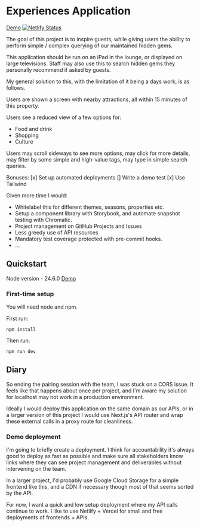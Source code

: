 # Experiences Application
[Demo](https://experiences-japan.netlify.app/)
[![Netlify Status](https://api.netlify.com/api/v1/badges/2069f50f-a862-4193-bb9f-b6ec1a5c78f4/deploy-status)](https://app.netlify.com/projects/experiences-japan/deploys)

The goal of this project is to inspire guests, while giving users the ability to perform simple / complex querying of our maintained hidden gems.

This application should be run on an iPad in the lounge, or displayed on large televisions. Staff may also use this to search hidden gems they personally recommend if asked by guests.

My general solution to this, with the limitation of it being a days work, is as follows.

Users are shown a screen with nearby attractions, all within 15 minutes of this property.

Users see a reduced view of a few options for:
* Food and drink
* Shopping
* Culture

Users may scroll sideways to see more options, may click for more details, may filter by some simple and high-value tags, may type in simple search queries.

Bonuses:
[x] Set up automated deployments 
[] Write a demo test 
[x] Use Tailwind 

Given more time I would:
* Whitelabel this for different themes, seasons, properties etc.
* Setup a component library with Storybook, and automate snapshot testing with Chromatic.
* Project management on GitHub Projects and Issues
* Less greedy use of API resources
* Mandatory test coverage protected with pre-commit hooks. 
* ...


## Quickstart
Node version - 24.6.0
[Demo](https://experiences-japan.netlify.app/)

### First-time setup
You will need node and npm.

First run:
```
npm install
```

Then run:
```
npm run dev
```
## Diary

So ending the pairing session with the team, I was stuck on a CORS issue. It feels like that happens about once per project, and I'm aware my solution for localhost may not work in a production environment.

Ideally I would deploy this application on the same domain as our APIs, or in a larger version of this project I would use Next.js's API router and wrap these external calls in a proxy route for cleanliness. 

### Demo deployment

I'm going to briefly create a deployment. I think for accountability it's always good to deploy as fast as possible and make sure all stakeholders know links where they can see project management and deliverables without intervening on the team.

In a larger project, I'd probably use Google Cloud Storage for a simple frontend like this, and a CDN if necessary though most of that seems sorted by the API.

For now, I want a quick and low setup deployment where my API calls continue to work. I like to use Netlify + Vercel for small and free deployments of frontends + APIs.
